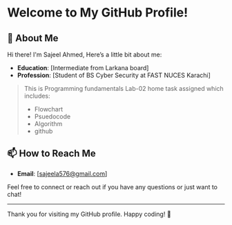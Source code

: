 # Welcome to My GitHub Profile!

## 👋 About Me

Hi there! I'm Sajeel Ahmed, Here’s a little bit about me:

- **Education**: [Intermediate from Larkana board]
- **Profession**: [Student of BS Cyber Security at FAST NUCES Karachi]

> This is Programming fundamentals Lab-02 home task assigned which includes:
> - Flowchart
> - Psuedocode
> - Algorithm
> - github


## 📫 How to Reach Me

- **Email**: [sajeela576@gmail.com]

Feel free to connect or reach out if you have any questions or just want to chat!

---

Thank you for visiting my GitHub profile. Happy coding! 🚀
